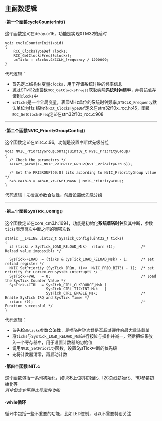 ## 主函数逻辑
#### ·第一个函数cycleCounterInit()
这个函数定义在delay.c:16，功能是实现STM32的延时

    void cycleCounterInit(void)
    {
        RCC_ClocksTypeDef clocks;
        RCC_GetClocksFreq(&clocks);
        usTicks = clocks.SYSCLK_Frequency / 1000000;
    }

代码逻辑：  
- 首先定义结构体变量`clocks`，用于存储系统时钟的频率信息
- 通过STM32库函数`RCC_GetClocksFreq()`获取实际**系统时钟频率**，并将该值存储到`clocks`中
- `usTicks`是一个全局变量，表示MHz单位的系统时钟频率,`SYSCLK_Frequency`默认单位为Hz
结构体`RCC_ClocksTypeDef`定义在stm32f10x_rcc.h:46，函数`RCC_GetClocksFreq`定义在stm32f10x_rcc.c:908

---

#### ·第二个函数NVIC_PriorityGroupConfig()
这个函数定义在misc.c:96，功能是设置中断优先级分组

    void NVIC_PriorityGroupConfig(uint32_t NVIC_PriorityGroup)
    {
      /* Check the parameters */
      assert_param(IS_NVIC_PRIORITY_GROUP(NVIC_PriorityGroup));

      /* Set the PRIGROUP[10:8] bits according to NVIC_PriorityGroup value */
      SCB->AIRCR = AIRCR_VECTKEY_MASK | NVIC_PriorityGroup;
    }

代码逻辑：先检查参数合法性，然后设置优先级分组

---

#### ·第三个函数SysTick_Config()
这个函数定义在core_cm3.h:1694，功能是初始化**系统嘀嗒时钟**及其中断，参数`ticks`表示两次中断之间的嘀嗒次数

    static __INLINE uint32_t SysTick_Config(uint32_t ticks)
    { 
      if (ticks > SysTick_LOAD_RELOAD_Msk)  return (1);            /* Reload value impossible */
                                                         
      SysTick->LOAD  = (ticks & SysTick_LOAD_RELOAD_Msk) - 1;      /* set reload register */
      NVIC_SetPriority (SysTick_IRQn, (1<<__NVIC_PRIO_BITS) - 1);  /* set Priority for Cortex-M0 System Interrupts */
      SysTick->VAL   = 0;                                          /* Load the SysTick Counter Value */
      SysTick->CTRL  = SysTick_CTRL_CLKSOURCE_Msk | 
                       SysTick_CTRL_TICKINT_Msk   | 
                       SysTick_CTRL_ENABLE_Msk;                    /* Enable SysTick IRQ and SysTick Timer */
      return (0);                                                  /* Function successful */
    }

代码逻辑：
- 首先检查`ticks`参数合法性，即嘀嗒时钟次数是否超过硬件的最大重装载值
- 将`ticks`与`SysTick_LOAD_RELOAD_Msk`进行按位与操作并减一，然后把结果放入一个寄存器中，用于设置计数器的初始值
- 调用`NVIC_SetPriority`函数，设置SysTick中断的优先级
- 先将计数器清零，再启动计数

#### ·第四个函数INIT.c
这个函数包括一系列初始化，如USB上位机初始化、I2C总线初始化、PID参数初始化等  
*其中包含水平静止标定的功能*

#### ·while循环
循环中包括一些不重要的功能，比如LED控制，可以不需要特别关注